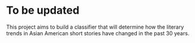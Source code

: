 # To be updated

This project aims to build a classifier that will determine how the literary trends in Asian American short stories have changed in the past 30 years.
